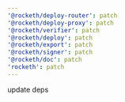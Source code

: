 ```yaml
---
'@rocketh/deploy-router': patch
'@rocketh/deploy-proxy': patch
'@rocketh/verifier': patch
'@rocketh/deploy': patch
'@rocketh/export': patch
'@rocketh/signer': patch
'@rocketh/doc': patch
'rocketh': patch
---
```


update deps
